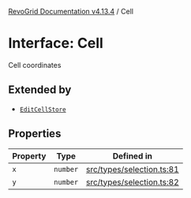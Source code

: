 [RevoGrid Documentation v4.13.4](README.md) / Cell

# Interface: Cell

Cell coordinates

## Extended by

- [`EditCellStore`](Interface.EditCellStore.md)

## Properties

| Property | Type | Defined in |
| ------ | ------ | ------ |
| `x` | `number` | [src/types/selection.ts:81](https://github.com/revolist/revogrid/blob/325e86c31155d90566dec588c08b121b0ae7657a/src/types/selection.ts#L81) |
| `y` | `number` | [src/types/selection.ts:82](https://github.com/revolist/revogrid/blob/325e86c31155d90566dec588c08b121b0ae7657a/src/types/selection.ts#L82) |
